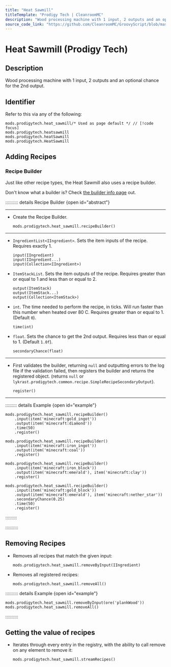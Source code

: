 ```yaml
---
title: "Heat Sawmill"
titleTemplate: "Prodigy Tech | CleanroomMC"
description: "Wood processing machine with 1 input, 2 outputs and an optional chance for the 2nd output."
source_code_link: "https://github.com/CleanroomMC/GroovyScript/blob/master/src/main/java/com/cleanroommc/groovyscript/compat/mods/prodigytech/SimpleRecipeHandlerSecondaryOutput.java"
---
```


# Heat Sawmill (Prodigy Tech)

## Description

Wood processing machine with 1 input, 2 outputs and an optional chance for the 2nd output.

## Identifier

Refer to this via any of the following:

```groovy:no-line-numbers {1}
mods.prodigytech.heat_sawmill/* Used as page default */ // [!code focus]
mods.prodigytech.heatsawmill
mods.prodigytech.heatSawmill
mods.prodigytech.HeatSawmill
```


## Adding Recipes

### Recipe Builder

Just like other recipe types, the Heat Sawmill also uses a recipe builder.

Don't know what a builder is? Check [the builder info page](../../getting_started/builder.md) out.

:::::::::: details Recipe Builder {open id="abstract"}

---

- Create the Recipe Builder.

    ```groovy:no-line-numbers
    mods.prodigytech.heat_sawmill.recipeBuilder()
    ```

---

- `IngredientList<IIngredient>`. Sets the item inputs of the recipe. Requires exactly 1.

    ```groovy:no-line-numbers
    input(IIngredient)
    input(IIngredient...)
    input(Collection<IIngredient>)
    ```

- `ItemStackList`. Sets the item outputs of the recipe. Requires greater than or equal to 1 and less than or equal to 2.

    ```groovy:no-line-numbers
    output(ItemStack)
    output(ItemStack...)
    output(Collection<ItemStack>)
    ```

- `int`. The time needed to perform the recipe, in ticks. Will run faster than this number when heated over 80 C. Requires greater than or equal to 1. (Default `0`).

    ```groovy:no-line-numbers
    time(int)
    ```

- `float`. Sets the chance to get the 2nd output. Requires less than or equal to 1. (Default `1.0f`).

    ```groovy:no-line-numbers
    secondaryChance(float)
    ```

---

- First validates the builder, returning `null` and outputting errors to the log file if the validation failed, then registers the builder and returns the registered object. (returns `null` or `lykrast.prodigytech.common.recipe.SimpleRecipeSecondaryOutput`).

    ```groovy:no-line-numbers
    register()
    ```

---

::::::::: details Example {open id="example"}
```groovy:no-line-numbers
mods.prodigytech.heat_sawmill.recipeBuilder()
    .input(item('minecraft:gold_ingot'))
    .output(item('minecraft:diamond'))
    .time(50)
    .register()

mods.prodigytech.heat_sawmill.recipeBuilder()
    .input(item('minecraft:iron_ingot'))
    .output(item('minecraft:coal'))
    .register()

mods.prodigytech.heat_sawmill.recipeBuilder()
    .input(item('minecraft:iron_block'))
    .output(item('minecraft:emerald'), item('minecraft:clay'))
    .register()

mods.prodigytech.heat_sawmill.recipeBuilder()
    .input(item('minecraft:gold_block'))
    .output(item('minecraft:emerald'), item('minecraft:nether_star'))
    .secondaryChance(0.25)
    .time(50)
    .register()
```

:::::::::

::::::::::

## Removing Recipes

- Removes all recipes that match the given input:

    ```groovy:no-line-numbers
    mods.prodigytech.heat_sawmill.removeByInput(IIngredient)
    ```

- Removes all registered recipes:

    ```groovy:no-line-numbers
    mods.prodigytech.heat_sawmill.removeAll()
    ```

:::::::::: details Example {open id="example"}
```groovy:no-line-numbers
mods.prodigytech.heat_sawmill.removeByInput(ore('plankWood'))
mods.prodigytech.heat_sawmill.removeAll()
```

::::::::::

## Getting the value of recipes

- Iterates through every entry in the registry, with the ability to call remove on any element to remove it:

    ```groovy:no-line-numbers
    mods.prodigytech.heat_sawmill.streamRecipes()
    ```
